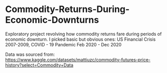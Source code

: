 # Commodity-Returns-During-Economic-Downturns

Exploratory project revolving how commodity returns fare during periods of economic downturn.
I picked basic but obvious ones: US Financial Crisis 2007-2009, COVID - 19 Pandemic Feb 2020 - Dec 2020

Data was sourced from:
https://www.kaggle.com/datasets/mattiuzc/commodity-futures-price-history?select=Commodity+Data
